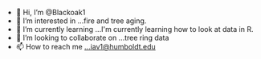 - 👋 Hi, I’m @Blackoak1
- 👀 I’m interested in ...fire and tree aging.
- 🌱 I’m currently learning ...I'm currently learning how to look at data in R.
- 💞️ I’m looking to collaborate on ...tree ring data
- 📫 How to reach me ...iav1@humboldt.edu

<!---
Blackoak1/Blackoak1 is a ✨ special ✨ repository because its `README.md` (this file) appears on your GitHub profile.
You can click the Preview link to take a look at your changes.
--->
